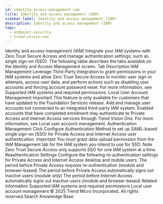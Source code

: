 ```yaml
---
id: identity-access-management-iam
title: Identity and access management (IAM)
sidebar_label: Identity and access management (IAM)
description: Identity and access management (IAM)
tags:
  - endpoint-security
  - trend-vision-one
---
```


 Identity and access management (IAM) Integrate your IAM systems with Zero Trust Secure Access and manage authentication settings, such as single sign-on (SSO). The following table describes the tabs available on the Identity and Access Management screen. Tab Description IAM Management Leverage Third-Party Integration to grant permissions in your IAM systems and allow Zero Trust Secure Access to monitor user sign-in attempts, access user data, and perform actions such as disabling user accounts and forcing account password reset. For more information, see Supported IAM systems and required permissions. Local User Account Management Important This feature is only available for customers that have updated to the Foundation Services release. Add and manage user accounts not connected to an integrated third-party IAM system. Enabled accounts that have completed enrollment may authenticate to Private Access and Internet Access services through Trend Vision One. For more information, see Local user account management. Authentication Management Click Configure Authentication Method to set up SAML-based single sign-on (SSO) for Private Access and Internet Access user authentication. Important You must grant data upload permission from the IAM Management tab for the IAM system you intend to use for SSO. Note Zero Trust Secure Access only supports SSO for one IAM system at a time. Reauthentication Settings Configure the following re-authentication settings for Private Access and Internet Access desktop and mobile users: The period before Private Access requires re-authentication (module and browser-based) The period before Private Access automatically signs out inactive users (module only) The period before Internet Access automatically signs out inactive users (module and browser-based) Related information Supported IAM systems and required permissions Local user account management © 2025 Trend Micro Incorporated. All rights reserved.Search Knowledge Base